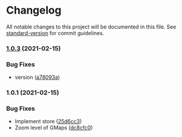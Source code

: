 # Changelog

All notable changes to this project will be documented in this file. See [standard-version](https://github.com/conventional-changelog/standard-version) for commit guidelines.

### [1.0.3](https://github.com/EdwardKerckhofZoneDev/ip-tracker/compare/v1.0.1...v1.0.3) (2021-02-15)


### Bug Fixes

* version ([a78093a](https://github.com/EdwardKerckhofZoneDev/ip-tracker/commit/a78093a2483cd321ce2cb8c011bd446fc69b83b4))

### 1.0.1 (2021-02-15)


### Bug Fixes

* Implement store ([25d6cc3](https://github.com/EdwardKerckhofZoneDev/ip-tracker/commit/25d6cc34172370314339fb9f431c2b338a3a8fe6))
* Zoom level of GMaps ([dc8cfc0](https://github.com/EdwardKerckhofZoneDev/ip-tracker/commit/dc8cfc02b7a97724acb0d8cbffa8cfd653d597dd))
